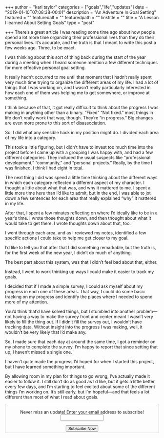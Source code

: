 +++
author = "karl taylor"
categories = ["goals","life","updates"]
date = "2019-01-10T07:08:38-00:01"
description = "An Adventure In Goal Setting"
featured = ""
featuredalt = ""
featuredpath = ""
linktitle = ""
title = "A Lesson I learned About Setting Goals"
type = "post"

+++
There’s a great article I was reading some time ago about how people spend a lot more time organizing their professional lives than they do their personal lives. It’s accurate, and the truth is that I meant to write this post a few weeks ago. Three, to be exact.

I was thinking about this sort of thing back during the start of the year during a meeting when I heard someone mention a few different techniques for more effective personal goal setting.

It really hadn’t occurred to me until that moment that I hadn’t really spent very much time trying to organize the different areas of my life. I had a lot of things that I was working on, and I wasn’t really particularly interested in how each one of them was helping me to get somewhere, or improve at something.

I think because of that, it got really difficult to think about the progress I was making in anything other than a binary. “Fixed” “Not fixed.” most things in life don’t really work that way, though. They’re “in progress.” Big changes are even more prone to this sort of disassociation.

So, I did what any sensible hack in my position might do. I divided each area of my life into a category.

This took a little figuring, but I didn’t have to invest too much time into the project before I came up with a grouping I was happy with, and had a few different categories. They included the usual suspects like “professional development,” “community,” and “personal projects.” Really, by the time I was finished, I think I had eight in total.

The next thing I did was spend a little time thinking about the different ways in which each category reflected a different aspect of my character. I thought a little about what that was, and why it mattered to me. I spent a little more time here than I’d like to admit, but in the end, I was able to jot down a few sentences for each area that really explained “why” it mattered in my life.

After that, I spent a few minutes reflecting on where I’d ideally like to be in a year’s time. I wrote those thoughts down, and then thought about what it would take to get there. I wrote thoughts down about that, too.

I went through each area, and as I reviewed my notes, identified a few specific actions I could take to help me get closer to my goal.

I’d like to tell you that after that I did something remarkable, but the truth is, for the first week of the new year, I didn’t do much of anything.

The best part about this system, was that I didn’t feel bad about that, either.

Instead, I went to work thinking up ways I could make it easier to track my goals.

I decided that if I made a simple survey, I could ask myself about my progress in each one of these areas. That way, I could do some basic tracking on my progress and identify the places where I needed to spend more of my attention.

You’d think that’d have solved things, but I stumbled into another problem—not having a way to make the survey front and center meant I wasn’t very likely to fill the thing out. If I didn’t fill the survey out, I wouldn’t have tracking data. Without insight into the progress I was making, well, it wouldn’t be very likely that I’d make any.

So, I made sure that each day at around the same time, I got a reminder on my phone to complete the survey. I’m happy to report that since setting that up, I haven’t missed a single one.

I haven’t quite made the progress I’d hoped for when I started this project, but I have learned something important.

By allowing room in my plan for things to go wrong, I’ve actually made it easier to follow it. I still don’t do as good as I’d like, but it gets a little better every few days, and I’m starting to feel excited about some of the different things I’m working on. It’s still early, but I’m hopeful—and that feels a lot different than most of what I read about goals.

<form style="border:1px solid #ccc;padding:3px;text-align: center;" action="https://tinyletter.com/karljtaylor" method="post" target="popupwindow" onsubmit="window.open('https://tinyletter.com/karljtaylor', 'popupwindow', 'scrollbars=yes,width=800,height=600');return true" _lpchecked="1">
    <p style="
     display: flex;
     align-items: center;
     flex-direction: column;
 "><label for="tlemail">Never miss an update! Enter your email address to subscribe!</label>
      <input type="text" name="email" id="tlemail" style="
     width: 140px;
 "></p>
    <input type="hidden" value="1" name="embed"><input type="submit" value="Subscribe Now">
 </form>
